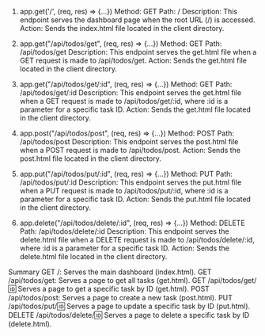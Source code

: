 1. app.get('/', (req, res) => {...})
Method: GET
Path: /
Description: This endpoint serves the dashboard page when the root URL (/) is accessed.
Action: Sends the index.html file located in the client directory.

3. app.get("/api/todos/get", (req, res) => {...})
Method: GET
Path: /api/todos/get
Description: This endpoint serves the get.html file when a GET request is made to /api/todos/get.
Action: Sends the get.html file located in the client directory.

5. app.get("/api/todos/get/:id", (req, res) => {...})
Method: GET
Path: /api/todos/get/:id
Description: This endpoint serves the get.html file when a GET request is made to /api/todos/get/:id, where :id is a parameter for a specific task ID.
Action: Sends the get.html file located in the client directory.

7. app.post("/api/todos/post", (req, res) => {...})
Method: POST
Path: /api/todos/post
Description: This endpoint serves the post.html file when a POST request is made to /api/todos/post.
Action: Sends the post.html file located in the client directory.

9. app.put("/api/todos/put/:id", (req, res) => {...})
Method: PUT
Path: /api/todos/put/:id
Description: This endpoint serves the put.html file when a PUT request is made to /api/todos/put/:id, where :id is a parameter for a specific task ID.
Action: Sends the put.html file located in the client directory.

11. app.delete("/api/todos/delete/:id", (req, res) => {...})
Method: DELETE
Path: /api/todos/delete/:id
Description: This endpoint serves the delete.html file when a DELETE request is made to /api/todos/delete/:id, where :id is a parameter for a specific task ID.
Action: Sends the delete.html file located in the client directory.

Summary
GET /: Serves the main dashboard (index.html).
GET /api/todos/get: Serves a page to get all tasks (get.html).
GET /api/todos/get/:id: Serves a page to get a specific task by ID (get.html).
POST /api/todos/post: Serves a page to create a new task (post.html).
PUT /api/todos/put/:id: Serves a page to update a specific task by ID (put.html).
DELETE /api/todos/delete/:id: Serves a page to delete a specific task by ID (delete.html).

